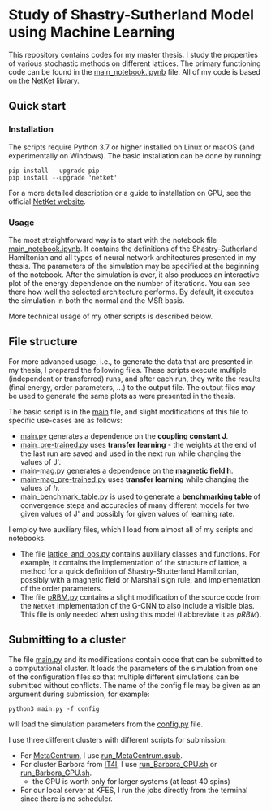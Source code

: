 # Study of Shastry-Sutherland Model using Machine Learning

This repository contains codes for my master thesis. I study the properties of various stochastic methods on different lattices. The primary functioning code can be found in the [main_notebook.ipynb](main_notebook.ipynb) file. All of my code is based on the [NetKet](https://www.netket.org) library.

## Quick start
### Installation
The scripts require Python 3.7 or higher installed on Linux or macOS (and experimentally on Windows). The basic installation can be done by running:
```
pip install --upgrade pip
pip install --upgrade 'netket' 
```
For a more detailed description or a guide to installation on GPU, see the official [NetKet website](https://www.netket.org/get_started/).

### Usage
The most straightforward way is to start with the notebook file [main_notebook.ipynb](main_notebook.ipynb). It contains the definitions of the Shastry-Sutherland Hamiltonian and all types of neural network architectures presented in my thesis. The parameters of the simulation may be specified at the beginning of the notebook. After the simulation is over, it also produces an interactive plot of the energy dependence on the number of iterations. You can see there how well the selected architecture performs. By default, it executes the simulation in both the normal and the MSR basis.

More technical usage of my other scripts is described below.

## File structure
For more advanced usage, i.e., to generate the data that are presented in my thesis, I prepared the following files. These scripts execute multiple (independent or transferred) runs, and after each run, they write the results (final energy, order parameters, ...) to the output file. The output files may be used to generate the same plots as were presented in the thesis.

The basic script is in the [main](main.py) file, and slight modifications of this file to specific use-cases are as follows:
 - [main.py](main.py) generates a dependence on the **coupling constant J**.
 - [main_pre-trained.py](main_pre-trained.py) uses **transfer learning** - the weights at the end of the last run are saved and used in the next run while changing the values of J'.
 - [main-mag.py](main-mag.py) generates a dependence on the **magnetic field h**.
 - [main-mag_pre-trained.py](main-mag_pre-trained.py) uses **transfer learning** while changing the values of $h$.
 - [main_benchmark_table.py](main_benchmark_table.py) is used to generate a **benchmarking table** of convergence steps and accuracies of many different models for two given values of J' and possibly for given values of learning rate.

 I employ two auxiliary files, which I load from almost all of my scripts and notebooks. 

- The file [lattice_and_ops.py](lattice_and_ops.py) contains auxiliary classes and functions. For example, it contains the implementation of the structure of lattice, a method for a quick definition of Shastry-Shutterland Hamiltonian, possibly with a magnetic field or Marshall sign rule, and implementation of the order parameters.
- The file [pRBM.py](pRBM.py) contains a slight modification of the source code from the `NetKet` implementation of the G-CNN to also include a visible bias. This file is only needed when using this model (I abbreviate it as *pRBM*).


## Submitting to a cluster
The file [main.py](main.py) and its modifications contain code that can be submitted to a computational cluster. It loads the parameters of the simulation from one of the configuration files so that multiple different simulations can be submitted without conflicts. The name of the config file may be given as an argument during submission, for example:
```
python3 main.py -f config
```
will load the simulation parameters from the [config.py](config.py) file.

I use three different clusters with different scripts for submission:
- For [MetaCentrum](https://metavo.metacentrum.cz/), I use [run_MetaCentrum.qsub](run_MetaCentrum.qsub).
- For cluster Barbora from [IT4I](https://www.it4i.cz/), I use [run_Barbora_CPU.sh](run_Barbora_CPU.sh) or [run_Barbora_GPU.sh](run_Barbora_GPU.sh).
    - the GPU is worth only for larger systems (at least 40 spins)
- For our local server at KFES, I run the jobs directly from the terminal since there is no scheduler.
